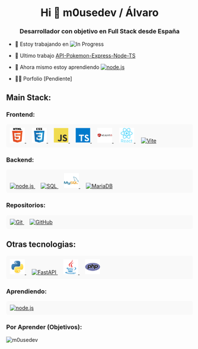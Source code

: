 <!--
**m0usedev/m0usedev** is a ✨ _special_ ✨ repository because its `README.md` (this file) appears on your GitHub profile.

Here are some ideas to get you started:

- 🔭 I’m currently working on ...
- 🌱 I’m currently learning ...
- 👯 I’m looking to collaborate on ...
- 🤔 I’m looking for help with ...
- 💬 Ask me about ...
- 📫 How to reach me: ...
- 😄 Pronouns: ...
- ⚡ Fun fact: ...
-->

<h1 align="center">Hi 👋 m0usedev / Álvaro</h1>
<h3 align="center">Desarrollador con objetivo en Full Stack desde España</h3>

- 🔭 Estoy trabajando en <img src="https://cdn-icons-png.flaticon.com/512/2880/2880841.png" alt="In Progress" title="In Progress" width="40" height="40"/>

- 🔭 Ultimo trabajo [API-Pokemon-Express-Node-TS](https://github.com/m0usedev/API-Pokemon-Express-Node-TS)

- 🌱 Ahora mismo estoy aprendiendo <a href="https://es.wikipedia.org/wiki/Node.js" target="_blank" rel="noreferrer" style="margin-right: 15px;">
    <img src="https://cdn.jsdelivr.net/gh/devicons/devicon@latest/icons/nodejs/nodejs-original-wordmark.svg" alt="node.js" title="node.js" width="40" height="40"/>
  </a>

- 👨‍💻 Porfolio [Pendiente] [ ]( )

<!--- 📫 Contacto **alvaro.sobrino.coding@gmail.com**-->
## Main Stack:
### Frontend:

<p align="left" style="background-color: #f9f9f9; padding: 10px; border-radius: 5px;">
  <a href="https://www.w3.org/html/" target="_blank" rel="noreferrer" style="margin-right: 15px;">
    <img src="https://raw.githubusercontent.com/devicons/devicon/master/icons/html5/html5-original-wordmark.svg" alt="HTML5" title="HTML5" width="40" height="40"/>
  </a>
  <a href="https://www.w3schools.com/css/" target="_blank" rel="noreferrer" style="margin-right: 15px;">
    <img src="https://raw.githubusercontent.com/devicons/devicon/master/icons/css3/css3-original-wordmark.svg" alt="CSS3" title="CSS3" width="40" height="40"/>
  </a>
  <a href="https://developer.mozilla.org/en-US/docs/Web/JavaScript" target="_blank" rel="noreferrer" style="margin-right: 15px;">
    <img src="https://raw.githubusercontent.com/devicons/devicon/master/icons/javascript/javascript-original.svg" alt="JavaScript" title="JavaScript" width="40" height="40"/>
  </a>
  <a href="https://www.typescriptlang.org/" target="_blank" rel="noreferrer" style="margin-right: 15px;">
    <img src="https://raw.githubusercontent.com/devicons/devicon/master/icons/typescript/typescript-original.svg" alt="TypeScript" title="TypeScript" width="40" height="40"/>
  </a>
  <a href="https://angular.io/" target="_blank" rel="noreferrer" style="margin-right: 15px;">
    <img src="https://raw.githubusercontent.com/devicons/devicon/master/icons/angularjs/angularjs-original-wordmark.svg" alt="Angular" title="Angular" width="40" height="40"/>
  </a>
  <a href="https://reactjs.org/" target="_blank" rel="noreferrer" style="margin-right: 15px;">
    <img src="https://raw.githubusercontent.com/devicons/devicon/master/icons/react/react-original-wordmark.svg" alt="React" title="React" width="40" height="40"/>
  </a>
  <a href="https://reactjs.org/" target="_blank" rel="noreferrer" style="margin-right: 15px;">
    <img src="https://cdn.jsdelivr.net/gh/devicons/devicon@latest/icons/vitejs/vitejs-original.svg" alt="Vite" title="Vite" width="40" height="40"/>
  </a>
</p>

### Backend:

<p align="left" style="background-color: #f9f9f9; padding: 10px; border-radius: 5px;">
    <a href="https://es.wikipedia.org/wiki/Node.js" target="_blank" rel="noreferrer" style="margin-right: 15px;">
    <img src="https://cdn.jsdelivr.net/gh/devicons/devicon@latest/icons/nodejs/nodejs-original-wordmark.svg" alt="node.js" title="node.js" width="40" height="40"/>
  </a>
  <a href="https://es.wikipedia.org/wiki/SQL" target="_blank" rel="noreferrer" style="margin-right: 15px;">
    <img src="https://cdn.jsdelivr.net/gh/devicons/devicon@latest/icons/azuresqldatabase/azuresqldatabase-original.svg" alt="SQL" title="SQL" width="40" height="40"/>
  </a>
  <a href="https://www.mysql.com/" target="_blank" rel="noreferrer" style="margin-right: 15px;">
    <img src="https://raw.githubusercontent.com/devicons/devicon/master/icons/mysql/mysql-original-wordmark.svg" alt="MySQL" title="MySQL" width="40" height="40"/>
  </a>
  <a href="https://mariadb.org/" target="_blank" rel="noreferrer" style="margin-right: 15px;">
    <img src="https://cdn.jsdelivr.net/gh/devicons/devicon@latest/icons/mariadb/mariadb-original-wordmark.svg" alt="MariaDB" title="MariaDB" width="40" height="40"/>
  </a>
</p>

### Repositorios:

<p align="left" style="background-color: #f9f9f9; padding: 10px; border-radius: 5px;">
  <a href="https://git-scm.com/" target="_blank" rel="noreferrer" style="margin-right: 15px;">
    <img src="https://www.vectorlogo.zone/logos/git-scm/git-scm-icon.svg" alt="Git" title="Git" width="40" height="40"/>
  </a>
  <a href="https://github.com/" target="_blank" rel="noreferrer" style="margin-right: 15px;">
    <img src="https://cdn.jsdelivr.net/gh/devicons/devicon@latest/icons/github/github-original.svg" alt="GitHub" title="GitHub" width="40" height="40"/>
  </a>
</p>

## Otras tecnologias:

<p align="left" style="background-color: #f9f9f9; padding: 10px; border-radius: 5px;">
  <a href="https://www.python.org/" target="_blank" rel="noreferrer" style="margin-right: 15px;">
    <img src="https://raw.githubusercontent.com/devicons/devicon/master/icons/python/python-original.svg" alt="Python" title="Python" width="40" height="40"/>
  </a>
  <a href="https://fastapi.tiangolo.com/" target="_blank" rel="noreferrer" style="margin-right: 15px;">
    <img src="https://icon.icepanel.io/Technology/svg/FastAPI.svg" alt="FastAPI" title="FastAPI" width="40" height="40"/>
  </a>
  <a href="https://www.java.com" target="_blank" rel="noreferrer" style="margin-right: 15px;">
    <img src="https://raw.githubusercontent.com/devicons/devicon/master/icons/java/java-original.svg" alt="Java" title="Java" width="40" height="40"/>
  </a>
  <a href="https://www.php.net" target="_blank" rel="noreferrer" style="margin-right: 15px;">
    <img src="https://raw.githubusercontent.com/devicons/devicon/master/icons/php/php-original.svg" alt="PHP" title="PHP" width="40" height="40"/>
  </a>
</p>

### Aprendiendo:

<p align="left" style="background-color: #f9f9f9; padding: 10px; border-radius: 5px;">
    <a href="https://es.wikipedia.org/wiki/Node.js" target="_blank" rel="noreferrer" style="margin-right: 15px;">
    <img src="https://cdn.jsdelivr.net/gh/devicons/devicon@latest/icons/nodejs/nodejs-original-wordmark.svg" alt="node.js" title="node.js" width="40" height="40"/>
  </a>
</p>
  <!--
<p align="left" style="background-color: #f9f9f9; padding: 10px; border-radius: 5px;">
  <a href="" target="_blank" rel="noreferrer">
    <img src="https://cdn-icons-png.flaticon.com/512/2880/2880841.png" alt="In Progress" title="In Progress" width="40" height="40"/>
  </a>
</p>
-->


### Por Aprender (Objetivos):

<!--
<p align="left" style="background-color: #f9f9f9; padding: 10px; border-radius: 5px;">
  <a href="https://aws.amazon.com/es/" target="_blank" rel="noreferrer" style="margin-right: 15px;">
    <img src="https://cdn.jsdelivr.net/gh/devicons/devicon@latest/icons/amazonwebservices/amazonwebservices-original-wordmark.svg" alt="AWS" title="AWS" width="40" height="40"/>
  </a>
</p>
-->

<p><img align="left" src="https://github-readme-stats.vercel.app/api/top-langs?username=m0usedev&show_icons=true&locale=en&layout=compact" alt="m0usedev" /></p>

